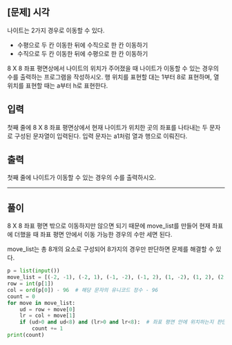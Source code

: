 ## [문제] 시각

나이트는 2가지 경우로 이동할 수 있다.
+ 수평으로 두 칸 이동한 뒤에 수직으로 한 칸 이동하기
+ 수직으로 두 칸 이동한 뒤에 수평으로 한 칸 이동하기

8 X 8 좌표 평면상에서 나이트의 위치가 주어졌을 때 나이트가 이동할 수 있는 경우의 수를 출력하는 프로그램을 작성하시오.
행 위치를 표현할 대는 1부터 8로 표현하며, 열 위치를 표현할 때는 a부터 h로 표현한다.

## 입력

첫째 줄에 8 X 8 좌표 평면상에서 현재 나이트가 위치한 곳의 좌표를 나타내는 두 문자로 구성된
문자열이 입력된다. 입력 문자는 a1처럼 열과 행으로 이뤄진다.

## 출력

첫째 줄에 나이트가 이동할 수 있는 경우의 수를 출력하시오.

-----

## 풀이

8 X 8 좌표 평면 밖으로 이동하지만 않으면 되기 때문에 move_list를 만들어 현재 좌표에
더했을 때 좌표 평면 안에서 이동 가능한 경우의 수만 세면 된다.

move_list는 총 8개의 요소로 구성되어 8가지의 경우만 판단하면 문제를 해결할 수 있다.

```python
p = list(input())
move_list = [(-2, -1), (-2, 1), (-1, -2), (-1, 2), (1, -2), (1, 2), (2, -1), (2, 1)]
row = int(p[1])
col = ord(p[0]) - 96  # 해당 문자의 유니코드 정수 - 96
count = 0
for move in move_list:
    ud = row + move[0]
    lr = col + move[1]
    if (ud>0 and ud<8) and (lr>0 and lr<8):  # 좌표 평면 안에 위치하는지 판단
        count += 1
print(count)
```
